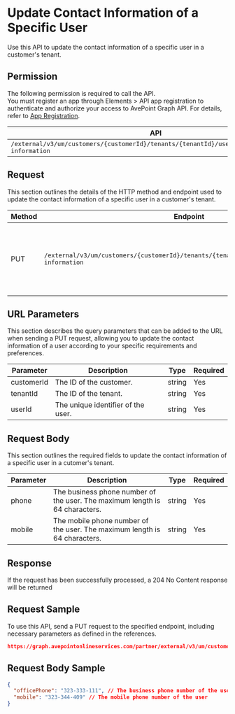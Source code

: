 # Update Contact Information of a Specific User

Use this API to update the contact information of a specific user in a customer's tenant. 

## Permission

The following permission is required to call the API.  
You must register an app through Elements > API app registration to authenticate and authorize your access to AvePoint Graph API. For details, refer to [App Registration](https://cdn.avepoint.com/assets/apelements-webhelp/avepoint-elements-for-partners/index.htm#!Documents/appregistration.htm).

| API | Permission  |
|-----------|--------|
| `/external/v3/um/customers/{customerId}/tenants/{tenantId}/users/{userId}/contact-information`|elements.um.user.readwrite.all|  

## Request

This section outlines the details of the HTTP method and endpoint used to update the contact information of a specific user in a customer's tenant.

| Method | Endpoint | Description |
|-----------|--------|------------|
| PUT | `/external/v3/um/customers/{customerId}/tenants/{tenantId}/users/{userId}/contact-information` | Updates the contact information of a specific user in a customer's tenant.|

## URL Parameters

This section describes the query parameters that can be added to the URL when sending a PUT request, allowing you to update the contact information of a user according to your specific requirements and preferences.

| Parameter | Description | Type | Required |
| --- | --- | --- |---|
| customerId | The ID of the customer. | string | Yes |
| tenantId | The ID of the tenant. | string | Yes |
| userId | The unique identifier of the user. | string | Yes |

## Request Body

This section outlines the required fields to update the contact information of a specific user in a cutomer's tenant.

| Parameter | Description | Type | Required |
| --- | --- | --- | --- |
| phone | The business phone number of the user. The maximum length is 64 characters.| string | Yes |
| mobile | The mobile phone number of the user. The maximum length is 64 characters.| string | Yes |

## Response

If the request has been successfully processed, a 204 No Content response will be returned

## Request Sample

To use this API, send a PUT request to the specified endpoint, including necessary parameters as defined in the references. 

```json
https://graph.avepointonlineservices.com/partner/external/v3/um/customers/966f35cc-****-****-****-25cdbcf82a07/tenants/0c7715b3-****-****-****-f3634dcfacec/users/7c18fd6f-****-****-****-5725fa9edc3f/contact-information
```
## Request Body Sample

```json
{
  "officePhone": "323-333-111", // The business phone number of the user
  "mobile": "323-344-409" // The mobile phone number of the user
}
```